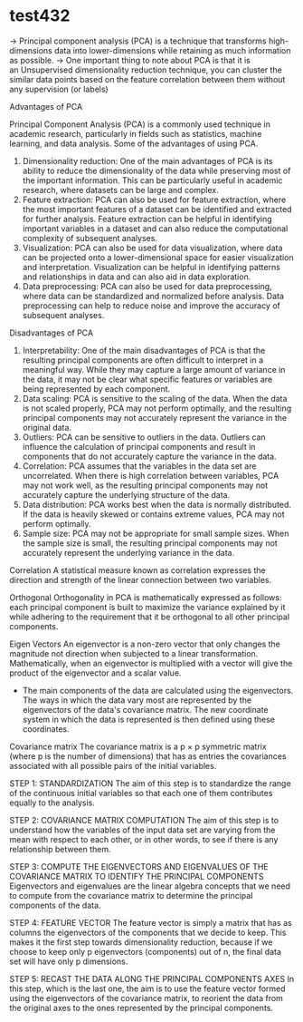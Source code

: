 # test432
-> Principal component analysis (PCA) is a technique that transforms high-dimensions data into lower-dimensions 
while retaining as much information as possible.
-> One important thing to note about PCA is that it is an Unsupervised dimensionality reduction technique, 
you can cluster the similar data points based on the feature correlation between them without any supervision (or labels)

Advantages of PCA

Principal Component Analysis (PCA) is a commonly used technique in academic research, particularly in fields such as statistics,
machine learning, and data analysis. Some of the advantages of using PCA.

1)	Dimensionality reduction: One of the main advantages of PCA is its ability to reduce the dimensionality of the data while preserving most of the important information. This can be particularly useful in academic research, where datasets can be large and complex.
2)	Feature extraction: PCA can also be used for feature extraction, where the most important features of a dataset can be identified and extracted for further analysis. Feature extraction can be helpful in identifying important variables in a dataset and can also reduce the computational complexity of subsequent analyses.
3)	Visualization: PCA can also be used for data visualization, where data can be projected onto a lower-dimensional space for easier visualization and interpretation. Visualization can be helpful in identifying patterns and relationships in data and can also aid in data exploration.
4)	Data preprocessing: PCA can also be used for data preprocessing, where data can be standardized and normalized before analysis. Data preprocessing can help to reduce noise and improve the accuracy of subsequent analyses.



Disadvantages of PCA

1)	Interpretability: One of the main disadvantages of PCA is that the resulting principal components are often difficult to interpret in a meaningful way. While they may capture a large amount of variance in the data, it may not be clear what specific features or variables are being represented by each component.
2)	Data scaling: PCA is sensitive to the scaling of the data. When the data is not scaled properly, PCA may not perform optimally, and the resulting principal components may not accurately represent the variance in the original data.
3)	Outliers: PCA can be sensitive to outliers in the data. Outliers can influence the calculation of principal components and result in components that do not accurately capture the variance in the data.
4)	Correlation: PCA assumes that the variables in the data set are uncorrelated. When there is high correlation between variables, PCA may not work well, as the resulting principal components may not accurately capture the underlying structure of the data.
5)	Data distribution: PCA works best when the data is normally distributed. If the data is heavily skewed or contains extreme values, PCA may not perform optimally.
6)	Sample size: PCA may not be appropriate for small sample sizes. When the sample size is small, the resulting principal components may not accurately represent the underlying variance in the data.


Correlation
A statistical measure known as correlation expresses the direction and strength of the linear connection between two variables.

Orthogonal
Orthogonality in PCA is mathematically expressed as follows: each principal component is built to maximize the variance explained by it while adhering to the requirement that it be orthogonal to all other principal components.

Eigen Vectors
An eigenvector is a non-zero vector that only changes the magnitude not direction when subjected to a linear transformation. Mathematically, when an eigenvector is multiplied with a vector will give the product of the eigenvector and a scalar value.
+ The main components of the data are calculated using the eigenvectors. The ways in which the data vary most are represented by the eigenvectors of the data's covariance matrix. The new coordinate system in which the data is represented is then defined using these coordinates.

Covariance matrix
The covariance matrix is a p × p symmetric matrix (where p is the number of dimensions) that has as entries the covariances associated with all possible pairs of the initial variables.

STEP 1: STANDARDIZATION
The aim of this step is to standardize the range of the continuous initial variables so that each one of them contributes equally to the analysis.

STEP 2: COVARIANCE MATRIX COMPUTATION
The aim of this step is to understand how the variables of the input data set are varying from the mean with respect to each other, or in other words, to see if there is any relationship between them.

STEP 3: COMPUTE THE EIGENVECTORS AND EIGENVALUES OF THE COVARIANCE MATRIX TO IDENTIFY THE PRINCIPAL COMPONENTS
Eigenvectors and eigenvalues are the linear algebra concepts that we need to compute from the covariance matrix to determine the principal components of the data. 

STEP 4: FEATURE VECTOR
The feature vector is simply a matrix that has as columns the eigenvectors of the components that we decide to keep. This makes it the first step towards dimensionality reduction, because if we choose to keep only p eigenvectors (components) out of n, the final data set will have only p dimensions.

STEP 5: RECAST THE DATA ALONG THE PRINCIPAL COMPONENTS AXES
In this step, which is the last one, the aim is to use the feature vector formed using the eigenvectors of the covariance matrix, to reorient the data from the original axes to the ones represented by the principal components.

